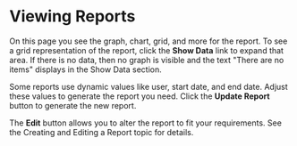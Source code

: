 [title]: # "Viewing Reports"
[tags]: # "Viewing Reports"
[priority]: # "1000"

# Viewing Reports

On this page you see the graph, chart, grid, and more for the report. To see a grid representation of the report, click the **Show Data** link to expand that area. If there is no data, then no graph is visible and the text "There are no items" displays in the Show Data section.

Some reports use dynamic values like user, start date, and end date. Adjust these values to generate the report you need. Click the **Update Report** button to generate the new report.

The **Edit** button allows you to alter the report to fit your requirements. See the Creating and Editing a Report topic for details.

